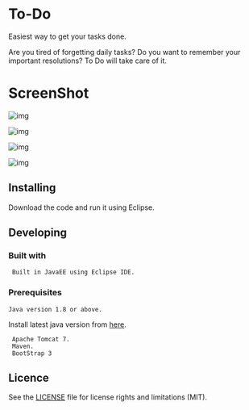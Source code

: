 # To-Do
Easiest way to get your tasks done.

Are you tired of forgetting daily tasks? Do you want to remember your important resolutions? 
To Do will take care of it.


# ScreenShot
![img](https://user-images.githubusercontent.com/19759815/38765893-72720776-3fe7-11e8-9c48-75120afa65e3.png)

![img](https://user-images.githubusercontent.com/19759815/38765897-7f195aba-3fe7-11e8-99f9-ba2ae9228404.png)

![img](https://user-images.githubusercontent.com/19759815/38722142-8e4474fc-3f1a-11e8-9a7f-d9377894f8ce.png)

![img](https://user-images.githubusercontent.com/19759815/38722151-982731a8-3f1a-11e8-8c86-4e865d8b04df.png)

## Installing
Download the code and run it using Eclipse.

## Developing
### Built with
     Built in JavaEE using Eclipse IDE.
 ### Prerequisites
    Java version 1.8 or above.
Install latest java version from [here](https://www.java.com/en/download/manual.jsp).

     Apache Tomcat 7.
     Maven.
     BootStrap 3

## Licence

See the [LICENSE](LICENSE.md) file for license rights and limitations (MIT).
   
    
